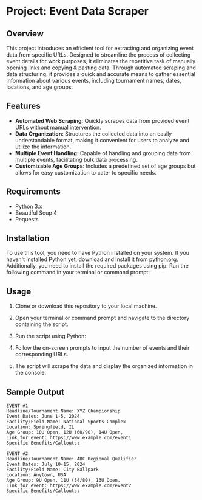 # Project: Event Data Scraper

## Overview

This project introduces an efficient tool for extracting and organizing event data from specific URLs. Designed to streamline the process of collecting event details for work purposes, it eliminates the repetitive task of manually opening links and copying & pasting data. Through automated scraping and data structuring, it provides a quick and accurate means to gather essential information about various events, including tournament names, dates, locations, and age groups.

## Features

- **Automated Web Scraping**: Quickly scrapes data from provided event URLs without manual intervention.
- **Data Organization**: Structures the collected data into an easily understandable format, making it convenient for users to analyze and utilize the information.
- **Multiple Event Handling**: Capable of handling and grouping data from multiple events, facilitating bulk data processing.
- **Customizable Age Groups**: Includes a predefined set of age groups but allows for easy customization to cater to specific needs.

## Requirements

- Python 3.x
- Beautiful Soup 4
- Requests

## Installation

To use this tool, you need to have Python installed on your system. If you haven't installed Python yet, download and install it from [python.org](https://www.python.org/downloads/). Additionally, you need to install the required packages using pip. Run the following command in your terminal or command prompt:


## Usage

1. Clone or download this repository to your local machine.
2. Open your terminal or command prompt and navigate to the directory containing the script.
3. Run the script using Python:


4. Follow the on-screen prompts to input the number of events and their corresponding URLs.
5. The script will scrape the data and display the organized information in the console.

## Sample Output

```plaintext
EVENT #1
Headline/Tournament Name: XYZ Championship
Event Dates: June 1-5, 2024
Facility/Field Name: National Sports Complex
Location: Springfield, IL
Age Group: 10U Open, 12U (60/90), 14U Open,
Link for event: https://www.example.com/event1
Specific Benefits/Callouts: 

EVENT #2
Headline/Tournament Name: ABC Regional Qualifier
Event Dates: July 10-15, 2024
Facility/Field Name: City Ballpark
Location: Anytown, USA
Age Group: 9U Open, 11U (54/80), 13U Open,
Link for event: https://www.example.com/event2
Specific Benefits/Callouts: 
